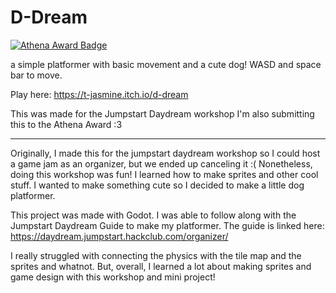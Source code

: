 # D-Dream
[![Athena Award Badge](https://img.shields.io/endpoint?url=https%3A%2F%2Faward.athena.hackclub.com%2Fapi%2Fbadge)](https://award.athena.hackclub.com?utm_source=readme)

a simple platformer with basic movement and a cute dog! WASD and space bar to move.

Play here: https://t-jasmine.itch.io/d-dream

This was made for the Jumpstart Daydream workshop
I'm also submitting this to the Athena Award :3

--- 

Originally, I made this for the jumpstart daydream workshop so I could host a game jam as an organizer, but we ended up canceling it :( Nonetheless, doing this workshop was fun! I learned how to make sprites and other cool stuff. I wanted to make something cute so I decided to make a little dog platformer.

This project was made with Godot. I was able to follow along with the Jumpstart Daydream Guide to make my platformer. The guide is linked here: https://daydream.jumpstart.hackclub.com/organizer/

I really struggled with connecting the physics with the tile map and the sprites and whatnot. But, overall, I learned a lot about making sprites and game design with this workshop and mini project!


